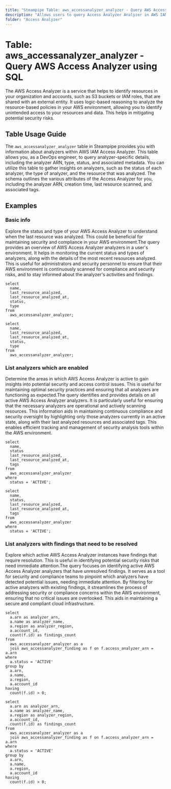 ```yaml
---
title: "Steampipe Table: aws_accessanalyzer_analyzer - Query AWS Access Analyzer using SQL"
description: "Allows users to query Access Analyzer Analyzer in AWS IAM to retrieve information about analyzers."
folder: "Access Analyzer"
---
```


# Table: aws_accessanalyzer_analyzer - Query AWS Access Analyzer using SQL

The AWS Access Analyzer is a service that helps to identify resources in your organization and accounts, such as S3 buckets or IAM roles, that are shared with an external entity. It uses logic-based reasoning to analyze the resource-based policies in your AWS environment, allowing you to identify unintended access to your resources and data. This helps in mitigating potential security risks.

## Table Usage Guide

The `aws_accessanalyzer_analyzer` table in Steampipe provides you with information about analyzers within AWS IAM Access Analyzer. This table allows you, as a DevOps engineer, to query analyzer-specific details, including the analyzer ARN, type, status, and associated metadata. You can utilize this table to gather insights on analyzers, such as the status of each analyzer, the type of analyzer, and the resource that was analyzed. The schema outlines the various attributes of the Access Analyzer for you, including the analyzer ARN, creation time, last resource scanned, and associated tags.

## Examples

### Basic info
Explore the status and type of your AWS Access Analyzer to understand when the last resource was analyzed. This could be beneficial for maintaining security and compliance in your AWS environment.The query provides an overview of AWS Access Analyzer analyzers in a user's environment. It helps in monitoring the current status and types of analyzers, along with the details of the most recent resources analyzed. This is useful for administrators and security personnel to ensure that their AWS environment is continuously scanned for compliance and security risks, and to stay informed about the analyzer's activities and findings.

```sql+postgres
select
  name,
  last_resource_analyzed,
  last_resource_analyzed_at,
  status,
  type
from
  aws_accessanalyzer_analyzer;
```

```sql+sqlite
select
  name,
  last_resource_analyzed,
  last_resource_analyzed_at,
  status,
  type
from
  aws_accessanalyzer_analyzer;
```

### List analyzers which are enabled
Determine the areas in which AWS Access Analyzer is active to gain insights into potential security and access control issues. This is useful for maintaining optimal security practices and ensuring that all analyzers are functioning as expected.The query identifies and provides details on all active AWS Access Analyzer analyzers. It is particularly useful for ensuring that the necessary analyzers are operational and actively scanning resources. This information aids in maintaining continuous compliance and security oversight by highlighting only those analyzers currently in an active state, along with their last analyzed resources and associated tags. This enables efficient tracking and management of security analysis tools within the AWS environment.

```sql+postgres
select
  name,
  status
  last_resource_analyzed,
  last_resource_analyzed_at,
  tags
from
  aws_accessanalyzer_analyzer
where
  status = 'ACTIVE';
```

```sql+sqlite
select
  name,
  status,
  last_resource_analyzed,
  last_resource_analyzed_at,
  tags
from
  aws_accessanalyzer_analyzer
where
  status = 'ACTIVE';
```

### List analyzers with findings that need to be resolved
Explore which active AWS Access Analyzer instances have findings that require resolution. This is useful in identifying potential security risks that need immediate attention.The query focuses on identifying active AWS Access Analyzer analyzers that have unresolved findings. It serves as a tool for security and compliance teams to pinpoint which analyzers have detected potential issues, needing immediate attention. By filtering for active analyzers with existing findings, it streamlines the process of addressing security or compliance concerns within the AWS environment, ensuring that no critical issues are overlooked. This aids in maintaining a secure and compliant cloud infrastructure.

```sql+postgres
select
  a.arn as analyzer_arn,
  a.name as analyzer_name,
  a.region as analyzer_region,
  a.account_id,
  count(f.id) as findings_count
from
  aws_accessanalyzer_analyzer as a
  join aws_accessanalyzer_finding as f on f.access_analyzer_arn = a.arn
where
  a.status = 'ACTIVE'
group by
  a.arn,
  a.name,
  a.region,
  a.account_id
having
  count(f.id) > 0;
```

```sql+sqlite
select
  a.arn as analyzer_arn,
  a.name as analyzer_name,
  a.region as analyzer_region,
  a.account_id,
  count(f.id) as findings_count
from
  aws_accessanalyzer_analyzer as a
  join aws_accessanalyzer_finding as f on f.access_analyzer_arn = a.arn
where
  a.status = 'ACTIVE'
group by
  a.arn,
  a.name,
  a.region,
  a.account_id
having
  count(f.id) > 0;
```